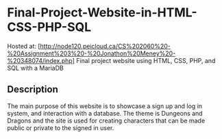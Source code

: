 # Final-Project-Website-in-HTML-CSS-PHP-SQL
Hosted at: [http://node120.peicloud.ca/CS%202060%20-%20Assignment%203%20-%20Jonathon%20Meney%20-%20348074/index.php]
Final project website using HTML, CSS, PHP, and SQL with a MariaDB

## Description
The main purpose of this website is to showcase a sign up and log in system, and interaction with a database. The theme is Dungeons and Dragons and the site is used for creating characters that can be made public or private to the signed in user.
